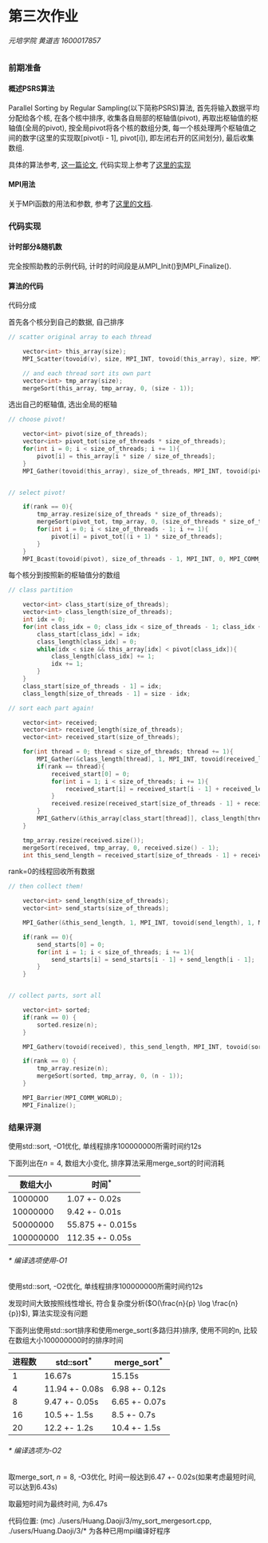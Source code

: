 # 第三次作业

###### 元培学院 黄道吉 1600017857

### 前期准备

#### 概述PSRS算法

Parallel Sorting by Regular Sampling(以下简称PSRS)算法, 首先将输入数据平均分配给各个核, 在各个核中排序, 收集各自局部的枢轴值(pivot), 再取出枢轴值的枢轴值(全局的pivot), 按全局pivot将各个核的数组分类, 每一个核处理两个枢轴值之间的数字(这里的实现取[pivot[i - 1], pivot[i]), 即左闭右开的区间划分), 最后收集数组.

具体的算法参考, [这一篇论文](https://pdfs.semanticscholar.org/f796/9a5351dea0374e985190356505ba4f4f26b1.pdf), 代码实现上参考了[这里的实现](http://csweb.cs.wfu.edu/bigiron/LittleFE-PSRS/build/html/PSRSimplementation.html)

#### MPI用法

关于MPI函数的用法和参数, 参考了[这里的文档](https://www.mpich.org/static/docs/v3.1/www3/).

### 代码实现

#### 计时部分&随机数

完全按照助教的示例代码, 计时的时间段是从MPI_Init()到MPI_Finalize().

#### 算法的代码

代码分成

首先各个核分到自己的数据, 自己排序

```c++
// scatter original array to each thread

    vector<int> this_array(size);
	MPI_Scatter(tovoid(v), size, MPI_INT, tovoid(this_array), size, MPI_INT, 0, MPI_COMM_WORLD);

    // and each thread sort its own part
    vector<int> tmp_array(size);
	mergeSort(this_array, tmp_array, 0, (size - 1));
```

选出自己的枢轴值, 选出全局的枢轴

```c++
// choose pivot!

    vector<int> pivot(size_of_threads);
    vector<int> pivot_tot(size_of_threads * size_of_threads);
    for(int i = 0; i < size_of_threads; i += 1){
        pivot[i] = this_array[i * size / size_of_threads];
    }
    MPI_Gather(tovoid(this_array), size_of_threads, MPI_INT, tovoid(pivot_tot), size_of_threads, MPI_INT, 0, MPI_COMM_WORLD);


// select pivot!

    if(rank == 0){
        tmp_array.resize(size_of_threads * size_of_threads);
        mergeSort(pivot_tot, tmp_array, 0, (size_of_threads * size_of_threads) - 1);
        for(int i = 0; i < size_of_threads - 1; i += 1){
            pivot[i] = pivot_tot[(i + 1) * size_of_threads];
        }
    }
    MPI_Bcast(tovoid(pivot), size_of_threads - 1, MPI_INT, 0, MPI_COMM_WORLD);
```

每个核分到按照新的枢轴值分的数组

```c++
// class partition

    vector<int> class_start(size_of_threads);
    vector<int> class_length(size_of_threads);
    int idx = 0;
    for(int class_idx = 0; class_idx < size_of_threads - 1; class_idx += 1){
        class_start[class_idx] = idx;
        class_length[class_idx] = 0;
        while(idx < size && this_array[idx] < pivot[class_idx]){
            class_length[class_idx] += 1;
            idx += 1;
        }
    }
    class_start[size_of_threads - 1] = idx;
    class_length[size_of_threads - 1] = size - idx;

// sort each part again!

    vector<int> received;
    vector<int> received_length(size_of_threads);
    vector<int> received_start(size_of_threads);

    for(int thread = 0; thread < size_of_threads; thread += 1){
        MPI_Gather(&class_length[thread], 1, MPI_INT, tovoid(received_length), 1, MPI_INT, thread, MPI_COMM_WORLD);
        if(rank == thread){
            received_start[0] = 0;
            for(int i = 1; i < size_of_threads; i += 1){
                received_start[i] = received_start[i - 1] + received_length[i - 1];
            }
            received.resize(received_start[size_of_threads - 1] + received_length[size_of_threads - 1]);
        }
        MPI_Gatherv(&this_array[class_start[thread]], class_length[thread], MPI_INT, tovoid(received), toint(received_length), toint(received_start), MPI_INT, thread, MPI_COMM_WORLD);
    }

    tmp_array.resize(received.size());
    mergeSort(received, tmp_array, 0, received.size() - 1);
    int this_send_length = received_start[size_of_threads - 1] + received_length[size_of_threads - 1];

```

rank=0的线程回收所有数据

```c++
// then collect them!

    vector<int> send_length(size_of_threads);
    vector<int> send_starts(size_of_threads);

    MPI_Gather(&this_send_length, 1, MPI_INT, tovoid(send_length), 1, MPI_INT, 0, MPI_COMM_WORLD);

    if(rank == 0){
        send_starts[0] = 0;
        for(int i = 1; i < size_of_threads; i += 1){
            send_starts[i] = send_starts[i - 1] + send_length[i - 1];
        }
    }


// collect parts, sort all

	vector<int> sorted;
	if(rank == 0) {
		sorted.resize(n);
	}

    MPI_Gatherv(tovoid(received), this_send_length, MPI_INT, tovoid(sorted), toint(send_length), toint(send_starts), MPI_INT, 0, MPI_COMM_WORLD);

	if(rank == 0) {
        tmp_array.resize(n);
		mergeSort(sorted, tmp_array, 0, (n - 1));
    }

    MPI_Barrier(MPI_COMM_WORLD);
    MPI_Finalize();

```

### 结果评测

使用std::sort, -O1优化, 单线程排序100000000所需时间约12s

下面列出在$n = 4$, 数组大小变化, 排序算法采用merge_sort的时间消耗

| 数组大小 | 时间$^{*}$ |
| --- | ---|
| 1000000 | 1.07 +- 0.02s |
| 10000000 | 9.42 +- 0.01s |
| 50000000 | 55.875 +- 0.015s |
| 100000000 | 112.35 +- 0.05s |

###### \* 编译选项使用-O1

使用std::sort, -O2优化, 单线程排序100000000所需时间约12s

发现时间大致按照线性增长, 符合复杂度分析($O(\frac{n}{p} \log \frac{n}{p})$), 算法实现没有问题

下面列出使用std::sort排序和使用merge_sort(多路归并)排序, 使用不同的n, 比较在数组大小100000000时的排序时间

| 进程数 | std::sort$^{*}$ | merge_sort$^{*}$ |
| --- | --- | ---|
| 1 | 16.67s | 15.15s |
| 4 | 11.94 +- 0.08s | 6.98 +- 0.12s |
| 8 | 9.47 +- 0.05s | 6.65 +- 0.07s |
| 16 | 10.5 +- 1.5s | 8.5 +- 0.7s |
| 20 | 12.2 +- 1.2s | 10.4 +- 1.5s |

###### \* 编译选项为-O2

取merge_sort, $n = 8$, -O3优化, 时间一般达到6.47 +- 0.02s(如果考虑最短时间, 可以达到6.43s)

取最短时间为最终时间, 为6.47s

代码位置: (mc) ./users/Huang.Daoji/3/my_sort_mergesort.cpp, ./users/Huang.Daoji/3/\* 为各种已用mpi编译好程序

